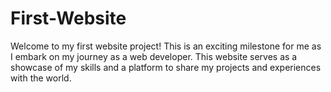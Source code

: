# First-Website
Welcome to my first website project! This is an exciting milestone for me as I embark on my journey as a web developer. This website serves as a showcase of my skills and a platform to share my projects and experiences with the world.

